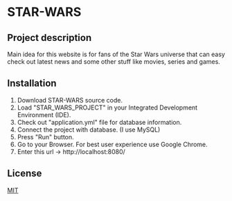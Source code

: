 # STAR-WARS

## Project description
Main idea for this website is for fans of the Star Wars universe that can easy check out latest news and some other stuff like movies, series and games.

## Installation
1. Download STAR-WARS source code.
2. Load "STAR_WARS_PROJECT" in your Integrated Development Environment (IDE).
3. Check out "application.yml" file for database information.
4. Connect the project with database. (I use MySQL)
5. Press "Run" button.
6. Go to your Browser. For best user experience use Google Chrome.
7. Enter this url -> http://localhost:8080/

## License
[MIT](https://choosealicense.com/licenses/mit/)


